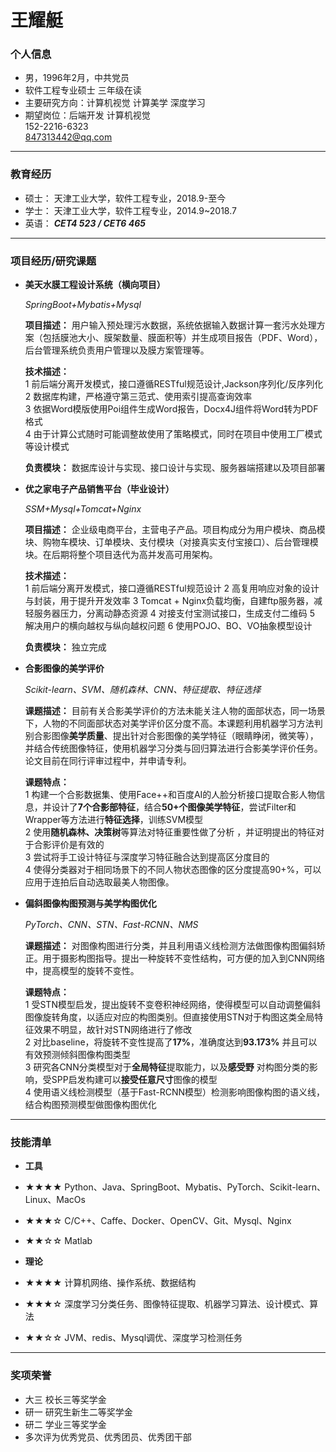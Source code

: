 # 

# 王耀艇
 ### <i class="fas fa-user"></i> 个人信息 
 - 男，1996年2月，中共党员
 - 软件工程专业硕士 三年级在读
 - 主要研究方向：计算机视觉 计算美学 深度学习
 - 期望岗位：后端开发 计算机视觉  
  <i class="fas fa-phone"></i> 152-2216-6323  
  <i class="fas fa-envelope"></i> 847313442@qq.com
---
### <i class="fas fa-book"></i> 教育经历

- 硕士： 天津工业大学，软件工程专业，2018.9-至今
- 学士： 天津工业大学，软件工程专业，2014.9~2018.7
- 英语： ***CET4 523 / CET6 465***
---
### <i class="fas fa-bug"></i> 项目经历/研究课题

- **美天水膜工程设计系统（横向项目）**

  *SpringBoot+Mybatis+Mysql*

  **项目描述：** 用户输入预处理污水数据，系统依据输入数据计算一套污水处理方案（包括膜池大小、膜架数量、膜面积等）并生成项目报告（PDF、Word），后台管理系统负责用户管理以及膜方案管理等。  

  **技术描述：**   
  1 前后端分离开发模式，接口遵循RESTful规范设计,Jackson序列化/反序列化  
  2 数据库构建，严格遵守第三范式、使用索引提高查询效率   
  3 依据Word模版使用Poi组件生成Word报告，Docx4J组件将Word转为PDF格式  
  4 由于计算公式随时可能调整故使用了策略模式，同时在项目中使用工厂模式等设计模式 

  **负责模块：** 数据库设计与实现、接口设计与实现、服务器端搭建以及项目部署
- **优之家电子产品销售平台（毕业设计）**

  *SSM+Mysql+Tomcat+Nginx*

  **项目描述：** 企业级电商平台，主营电子产品。项目构成分为用户模块、商品模块、购物车模块、订单模块、支付模块（对接真实支付宝接口）、后台管理模块。在后期将整个项目迭代为高并发高可用架构。

  **技术描述：**   
  1 前后端分离开发模式，接口遵循RESTful规范设计
  2 高复用响应对象的设计与封装，用于提升开发效率
  3 Tomcat + Nginx负载均衡，自建ftp服务器，减轻服务器压力，分离动静态资源
  4 对接支付宝测试接口，生成支付二维码
  5 解决用户的横向越权与纵向越权问题
  6 使用POJO、BO、VO抽象模型设计    

  **负责模块：** 独立完成
- **合影图像的美学评价**  
  
  *Scikit-learn、SVM、随机森林、CNN、特征提取、特征选择*

  **课题描述：** 目前有关合影美学评价的方法未能关注人物的面部状态，同一场景下，人物的不同面部状态对美学评价区分度不高。本课题利用机器学习方法判别合影图像**美学质量**、提出针对合影图像的美学特征（眼睛睁闭，微笑等），并结合传统图像特征，使用机器学习分类与回归算法进行合影美学评价任务。论文目前在同行评审过程中，并申请专利。

  **课题特点：**    
  1 构建一个合影数据集、使用Face++和百度AI的人脸分析接口提取合影人物信息，并设计了**7个合影部特征**，结合**50+个图像美学特征**，尝试Filter和Wrapper等方法进行**特征选择**，训练SVM模型  
  2 使用**随机森林、决策树**等算法对特征重要性做了分析 ，并证明提出的特征对于合影评价是有效的  
  3 尝试将手工设计特征与深度学习特征融合达到提高区分度目的  
  4 使得分类器对于相同场景下的不同人物状态图像的区分度提高90+%，可以应用于连拍后自动选取最美人物图像。  

- **偏斜图像构图预测与美学构图优化**
 
  *PyTorch、CNN、STN、Fast-RCNN、NMS*

  **课题描述：** 对图像构图进行分类，并且利用语义线检测方法做图像构图偏斜矫正。用于摄影构图指导。提出一种旋转不变性结构，可方便的加入到CNN网络中，提高模型的旋转不变性。

  **课题特点：**  
  1 受STN模型启发，提出旋转不变卷积神经网络，使得模型可以自动调整偏斜图像旋转角度，以适应对应的构图类别。但直接使用STN对于构图这类全局特征效果不明显，故针对STN网络进行了修改  
  2 对比baseline，将旋转不变性提高了**17%**，准确度达到**93.173%** 并且可以有效预测倾斜图像构图类型  
  3 研究各CNN分类模型对于**全局特征**提取能力，以及**感受野** 对构图分类的影响，受SPP启发构建可以**接受任意尺寸**图像的模型  
  4 使用语义线检测模型（基于Fast-RCNN模型）检测影响图像构图的语义线，结合构图预测模型做图像构图优化

---
### <i class="fas fa-terminal"></i> 技能清单
- **工具**

- ★★★★  Python、Java、SpringBoot、Mybatis、PyTorch、Scikit-learn、Linux、MacOs
- ★★★☆  C/C++、Caffe、Docker、OpenCV、Git、Mysql、Nginx
- ★★☆☆  Matlab
  
- **理论**
- ★★★★  计算机网络、操作系统、数据结构
- ★★★☆  深度学习分类任务、图像特征提取、机器学习算法、设计模式、算法
- ★★☆☆  JVM、redis、Mysql调优、深度学习检测任务
---
### <i class="fas fa-gift"></i> 奖项荣誉
- 大三 校长三等奖学金
- 研一 研究生新生二等奖学金 
- 研二 学业三等奖学金
- 多次评为优秀党员、优秀团员、优秀团干部

<head> 
    <script defer src="https://use.fontawesome.com/releases/v5.0.13/js/all.js"></script> 
    <script defer src="https://use.fontawesome.com/releases/v5.0.13/js/v4-shims.js"></script> 
</head> 
<link rel="stylesheet" href="https://use.fontawesome.com/releases/v5.0.13/css/all.css">
